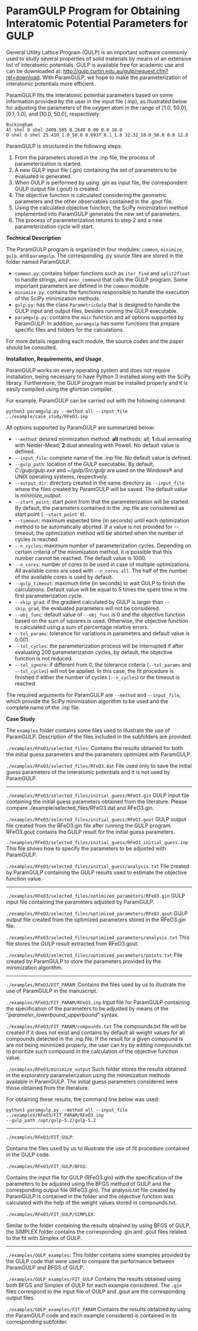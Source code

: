 # ParamGULP Program for Obtaining Interatomic Potential Parameters for GULP

General Utility Lattice Program (GULP) is an important software commonly used to study several 
properties of solid materials by means of an extensive list of interatomic potentials. 
GULP is available free for academic use and can be downloaded at: 
http://gulp.curtin.edu.au/gulp/request.cfm?rel=download. 
With ParamGULP, we hope to make the parameterization of interatomic potentials more efficient. 

ParamGULP fits the interatomic potential parameters based on some information provided by the user 
in the input file (.inp), as illustrated below for adjusting the parameters of the oxygen atom 
in the range of [1.0, 50.0], [0.1, 1.0], and [10.0, 50.0], respectively:

```
Buckingham 
Al shel O shel 2409.505 0.2649 0.00 0.0 10.0 
O shel O shel 25.410_1.0_50.0 0.6937_0.1_1.0 32.32_10.0_50.0 0.0 12.0
```

ParamGULP is structured in the following steps:

1. From the parameters stored in the .inp file, the process of parameterization is started. 
2. A new GULP input file (.gin) containing the set of parameters to be evaluated is generated.
3. When GULP is performed by using .gin as input file, the correspondent GULP output file (.gout) is created. 
4. The objective function is calculated considering the geometric parameters and the other observables
contained in the .gout file.
5. Using the calculated objective function, the SciPy minimization method implemented into 
ParamGULP generates the new set of parameters.
6. The process of parameterization returns to step 2 and a new parameterization cycle will start.


**Technical Description**

The ParamGULP program is organized in four modules: `common`, `minimize`, `gulp`, and `paramgulp`. 
The corresponding .py source files are stored in the folder named ParamGULP. 

- `common.py`: contains helper functions such as `iter_find` and `split2float` to handle strings, 
and `exec_command` that calls the GULP program. Some important parameters are defined in the `common` module. 
- `minimize.py`: contains the functions responsible to handle the execution of the SciPy minimization methods.
- `gulp.py`: has the class `ParametricGulp` that is designed to handle the GULP input and output files,
 besides running the GULP executable.
- `paramgulp.py`: contains the `main` function and all options supported by ParamGULP. In addition, 
`paramgulp` has some functions that prepare specific files and folders for the calculations. 

For more details regarding each module, the source codes and the paper should be consulted. 


**Installation, Requirements, and Usage**

ParamGULP works on every operating system and does not require installation, 
being necessary to have Python 3 installed along with the SciPy library. Furthermore, 
the GULP program must be installed properly and it is easily compiled using the gfortran compiler. 

For example, ParamGULP can be carried out with the following command:

```
python3 paramgulp.py --method all --input_file ../example/case_study/RFeO3.inp
```

All options supported by ParamGULP are summarized below:

- `--method`: desired minimization method: **all** methods: all; **1**:dual annealing with Nelder-Mead; **2**:dual annealing with Powell. No default value is defined.
- `--input_file`: complete name of the .inp file. No default value is defined.
- `--gulp_path`: location of the GULP executable. By default, *C:/gulp/gulp.exe* and *~/gulp/Src/gulp* 
are used on the Windows® and UNIX operating systems, respectively. 
- `--output_dir`: directory created in the same directory as `--input_file` where the files created by ParamGULP will be saved. 
The default value is *minimize_output*.
- `--start_point`: start point from that the parameterization will be started. By default, the parameters contained in the .inp file are considered as start point (`--start_point 0`).
- `--timeout`: maximum expected time (in seconds) until each optimization method to be automatically aborted. If a value is not provided for --timeout, the optimization method will be aborted when the number of cycles is reached
- `--n_cycles`: maximum number of parameterization cycles. Depending on certain criteria of the minimization method, 
it is possible that this number cannot be reached. The default value is 1000.
- `--n_cores`: number of cores to be used in case of multiple optimizations. All available cores are used with `--n_cores all`. 
The half of the number of the available cores is used by default.
- `--gulp_timeout`: maximum time (in seconds) to wait GULP to finish the calculations. Default value will be equal to 5 times the spent time in the first parameterization cycle.
- `--skip_grad`: if the gradient calculated by GULP is larger than `--skip_grad`, the evaluated parameters will not be considered. 
- `--obj_func`: default value of `--obj_func` is 0 and the objective function based on the sum of squares is used. Otherwise, the objective function is calculated using a sum of percentage relative errors.
- `--tol_params`: tolerance for variations in parameters and default value is 0.001.
- `--tol_cycles`: the parameterization process will be interrupted if after evaluating 200 parameterization cycles, by default, the objective function is not reduced.
- `--tol_ignore`: if different from 0, the tolerance criteria (`--tol_params` and `--tol_cycles`) will not be applied. In this case, the fit procedure is finished if either the number of cycles (`--n_cycles`) or the timeout is reached

The required arguments for ParamGULP are `--method` and `--input_file`, which provide the SciPy minimization algorithm to be used and the complete name of the .inp file. 

**Case Study**

The `examples` folder contains some files used to illustrate the use of ParamGULP. Description of the files included in the subfolders are provided:

`./examples/RFeO3/selected_files`: 
Contains the results obtained for both the initial guess parameters and the parameters optimized with ParamGULP. 

`./examples/RFeO3/selected_files/RFeO3.dat`
File used only to save the initial guess parameters of the interatomic potentials and it is not used by ParamGULP. 

------------------------------------------------------

`./examples/RFeO3/selected_files/initial_guess/RFeO3.gin`
GULP input file containing the initial guess parameters obtained from the literature. 
Please compare ./example/selected_files/RFeO3.dat and RFeO3.gin.

`./examples/RFeO3/selected_files/initial_guess/RFeO3.gout`
GULP output file created from the RFeO3.gin file after running the GULP program. 
RFeO3.gout contains the GULP result for the initial guess parameters.

`./examples/RFeO3/selected_files/initial_guess/RFeO3_initial_guess.inp`
This file shows how to specify the parameters to be adjusted with ParamGULP.

`./examples/RFeO3/selected_files/initial_guess/analysis.txt`
File created by ParamGULP containing the GULP results used to estimate the objective function value.  

------------------------------------------------------

`./examples/RFeO3/selected_files/optimized_parameters/RFeO3.gin`
GULP input file containing the parameters adjusted by ParamGULP.

`./examples/RFeO3/selected_files/optimized_parameters/RFeO3.gout`
GULP output file created from the optimized parameters stored in the RFeO3.gin file.

`./examples/RFeO3/selected_files/optimized_parameters/analysis.txt`
This file stores the GULP result extracted from RFeO3.gout.

`./examples/RFeO3/selected_files/optimized_parameters/points.txt`
File created by ParamGULP to store the parameters provided by the minimization algorithm. 

------------------------------------------------------

`./examples/RFeO3/FIT_PARAM`:
Contains the files used by us to illustrate the use of ParamGULP in the manuscript. 

`./examples/RFeO3/FIT_PARAM/RFeO3.inp`
Input file for ParamGULP containing the specification of the parameters to be adjusted by means of the “*parameter_lowerbound_upperbound*” syntax. 

`./examples/RFeO3/FIT_PARAM/compounds.txt`
The compounds.txt file will be created if it does not exist and contains by default all weight values for all compounds detected in the .inp file. If the result for a given compound is are not being minimized properly, 
the user can try by editing compounds.txt to prioritize such compound in the calculation of the objective function value.  

`./examples/RFeO3/minimize_output`
Such folder stores the results obtained in the exploratory parameterization using the minimization methods available in ParamGULP. The initial guess parameters considered were those obtained from the literature. 

For obtaining these results, the command line below was used:

```
python3 paramgulp.py --method all --input_file ../examples/RFeO3/FIT_PARAM/RFeO3.inp 
--gulp_path /opt/gulp-5.2/gulp-5.2
```

---------------------------------------------------------------------------

`./examples/RFeO3/FIT_GULP`:

Contains the files used by us to illustrate the use of fit procedure contained in the GULP code.

`./examples/RFeO3/FIT_GULP/BFGS`:

Contains the input file for GULP (RFeO3.gin) with the specification of the parameters to be adjusted using the BFGS method of GULP and the corresponding output file (RFeO3.gin). The analysis.txt file created by ParamGULP is contained in the folder and the objective function was calculated with the help of the weight values stored in compounds.txt. 

`./examples/RFeO3/FIT_GULP/SIMPLEX`:

Similar to the folder containing the results obtained by using BFGS of GULP, the SIMPLEX folder contains the corresponding .gin  and .gout files related to the fit with Simplex of GULP. 

---------------------------------------------------------------------------

`./examples/GULP_examples`:
This folder contains some examples provided by the GULP code that were used to compare the performance between ParamGULP and BFGS of GULP. 

`./examples/GULP_examples/FIT_GULP`
Contains the results obtained using both BFGS and Simplex of GULP for each example considered. The `.gin` files correspond to the input file of GULP and .gout are the corresponding output files.  

`./examples/GULP_examples/FIT_PARAM`
Contains the results obtained by using the ParamGULP code and each example considered is contained in its corresponding subfolder.